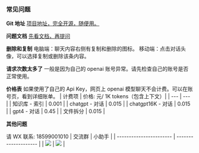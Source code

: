 ### 常见问题


**Git 地址**
[项目地址，完全开源，随便用。](https://github.com/SaudM/KnowBase)


**问题文档**
[先看文档，再提问](https://kjqvjse66l.feishu.cn/docx/HtrgdT0pkonP4kxGx8qcu6XDnGh)


**删除和复制**
电脑端：聊天内容右侧有复制和删除的图标。
移动端：点击对话头像，可以选择复制或删除该条内容。


**请求次数太多了**
一般是因为自己的 openai 账号异常。请先检查自己的账号是否正常使用。


**价格表**
如果使用了自己的 Api Key，网页上 openai 模型聊天不会计费。可以在账号页，看到详细账单。
| 计费项 | 价格: 元/ 1K tokens（包含上下文）|
| --- | --- |
| 知识库 - 索引 | 0.001 |
| chatgpt - 对话 | 0.015 |
| chatgpt16K - 对话 | 0.015 |
| gpt4 - 对话 | 0.45 |
| 文件拆分 | 0.015 |

**其他问题**

请 WX 联系: 18599001010
| 交流群 | 小助手 |
| ----------------------- | -------------------- |
| ![](/imgs/wxqun300.jpg) | ![](/imgs/wx300.jpg) |


